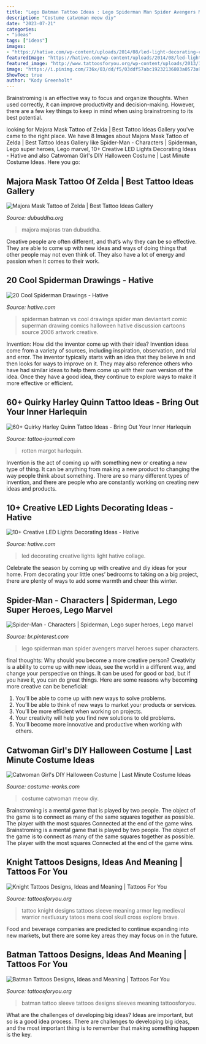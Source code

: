 ```yaml
---
title: "Lego Batman Tattoo Ideas : Lego Spiderman Man Spider Avengers Marvel Heroes Super Characters"
description: "Costume catwoman meow diy"
date: "2023-07-21"
categories:
- "ideas"
tags: ["ideas"]
images:
- "https://hative.com/wp-content/uploads/2014/08/led-light-decorating-collage.jpg"
featuredImage: "https://hative.com/wp-content/uploads/2014/08/led-light-decorating-collage.jpg"
featured_image: "http://www.tattoosforyou.org/wp-content/uploads/2013/10/Batman-Sleeve-Tattoo.jpg"
image: "https://i.pinimg.com/736x/03/dd/f5/03ddf57abc19232136803a0573a9b78f--lego-avengers-lego-marvel.jpg"
ShowToc: true
author: "Kody Greenholt"
---
```



Brainstroming is an effective way to focus and organize thoughts. When used correctly, it can improve productivity and decision-making. However, there are a few key things to keep in mind when using brainstroming to its best potential.

	

		
looking for Majora Mask Tattoo of Zelda | Best Tattoo Ideas Gallery you've came to the right place. We have 8 Images about Majora Mask Tattoo of Zelda | Best Tattoo Ideas Gallery like Spider-Man - Characters | Spiderman, Lego super heroes, Lego marvel, 10+ Creative LED Lights Decorating Ideas - Hative and also Catwoman Girl&#039;s DIY Halloween Costume | Last Minute Costume Ideas. Here you go:
		
    
## Majora Mask Tattoo Of Zelda | Best Tattoo Ideas Gallery

<img loading=lazy src="http://www.dubuddha.org/wp-content/uploads/2018/05/Majora-Mask-Tattoo-of-Zelda-by-Jim-Tran_ll-1.jpg" onerror="this.onerror=null;this.src='https://tse4.mm.bing.net/th?id=OIP.TvqMafvtgghO2TkIglRGrwHaJQ&amp;pid=15.1';" alt="Majora Mask Tattoo of Zelda | Best Tattoo Ideas Gallery">

_Source: dubuddha.org_

>majora majoras tran dubuddha. 

	

Creative people are often different, and that’s why they can be so effective. They are able to come up with new ideas and ways of doing things that other people may not even think of. They also have a lot of energy and passion when it comes to their work.

    
## 20 Cool Spiderman Drawings - Hative

<img loading=lazy src="http://hative.com/wp-content/uploads/2014/07/spiderman-drawings/14-spiderman-drawings.jpg" onerror="this.onerror=null;this.src='https://tse1.mm.bing.net/th?id=OIP.fgFvbL7OX_cLr4h9FnE2zQHaJ_&amp;pid=15.1';" alt="20 Cool Spiderman Drawings - Hative">

_Source: hative.com_

>spiderman batman vs cool drawings spider man deviantart comic superman drawing comics halloween hative discussion cartoons source 2006 artwork creative. 

	

Invention: How did the inventor come up with their idea?
Invention ideas come from a variety of sources, including inspiration, observation, and trial and error. The inventor typically starts with an idea that they believe in and then looks for ways to improve on it. They may also reference others who have had similar ideas to help them come up with their own version of the idea. Once they have a good idea, they continue to explore ways to make it more effective or efficient.

    
## 60+ Quirky Harley Quinn Tattoo Ideas - Bring Out Your Inner Harlequin

<img loading=lazy src="https://tattoo-journal.com/wp-content/uploads/2017/01/Harley-Quinn-Tattoo-51-650x650.jpg" onerror="this.onerror=null;this.src='https://tse2.mm.bing.net/th?id=OIP.00MXc3bAv9Opc0KNM1gBTQHaHa&amp;pid=15.1';" alt="60+ Quirky Harley Quinn Tattoo Ideas - Bring Out Your Inner Harlequin">

_Source: tattoo-journal.com_

>rotten margot harlequin. 

	

Invention is the act of coming up with something new or creating a new type of thing. It can be anything from making a new product to changing the way people think about something. There are so many different types of invention, and there are people who are constantly working on creating new ideas and products.

    
## 10+ Creative LED Lights Decorating Ideas - Hative

<img loading=lazy src="https://hative.com/wp-content/uploads/2014/08/led-light-decorating-collage.jpg" onerror="this.onerror=null;this.src='https://tse1.mm.bing.net/th?id=OIP.erK_98QDsqzbvs4n_FBMUQHaGL&amp;pid=15.1';" alt="10+ Creative LED Lights Decorating Ideas - Hative">

_Source: hative.com_

>led decorating creative lights light hative collage. 

	

Celebrate the season by coming up with creative and diy ideas for your home. From decorating your little ones’ bedrooms to taking on a big project, there are plenty of ways to add some warmth and cheer this winter.

    
## Spider-Man - Characters | Spiderman, Lego Super Heroes, Lego Marvel

<img loading=lazy src="https://i.pinimg.com/736x/03/dd/f5/03ddf57abc19232136803a0573a9b78f--lego-avengers-lego-marvel.jpg" onerror="this.onerror=null;this.src='https://tse4.mm.bing.net/th?id=OIP.I3eNvPzNXQAwhwXG1Eq6hwHaJ4&amp;pid=15.1';" alt="Spider-Man - Characters | Spiderman, Lego super heroes, Lego marvel">

_Source: br.pinterest.com_

>lego spiderman man spider avengers marvel heroes super characters. 

	

final thoughts: Why should you become a more creative person?
Creativity is a ability to come up with new ideas, see the world in a different way, and change your perspective on things. It can be used for good or bad, but if you have it, you can do great things. Here are some reasons why becoming more creative can be beneficial: 
1. You’ll be able to come up with new ways to solve problems. 
2. You’ll be able to think of new ways to market your products or services. 
3. You’ll be more efficient when working on projects. 
4. Your creativity will help you find new solutions to old problems. 
5. You’ll become more innovative and productive when working with others.

    
## Catwoman Girl&#039;s DIY Halloween Costume | Last Minute Costume Ideas

<img loading=lazy src="https://photos.costume-works.com/full/catwoman19.jpg" onerror="this.onerror=null;this.src='https://tse2.mm.bing.net/th?id=OIP.pdwjhHSbkCsZYerJYBKJDwHaKY&amp;pid=15.1';" alt="Catwoman Girl&#039;s DIY Halloween Costume | Last Minute Costume Ideas">

_Source: costume-works.com_

>costume catwoman meow diy. 

	

Brainstroming is a mental game that is played by two people. The object of the game is to connect as many of the same squares together as possible. The player with the most squares Connected at the end of the game wins. Brainstroming is a mental game that is played by two people. The object of the game is to connect as many of the same squares together as possible. The player with the most squares Connected at the end of the game wins.

    
## Knight Tattoos Designs, Ideas And Meaning | Tattoos For You

<img loading=lazy src="https://www.tattoosforyou.org/wp-content/uploads/2016/03/Knight-Tattoo-Designs-for-Men.jpg" onerror="this.onerror=null;this.src='https://tse3.mm.bing.net/th?id=OIP.LogA2UmjCr8eUGMKI4F-4wHaLo&amp;pid=15.1';" alt="Knight Tattoos Designs, Ideas and Meaning | Tattoos For You">

_Source: tattoosforyou.org_

>tattoo knight designs tattoos sleeve meaning armor leg medieval warrior nextluxury tatoos mens cool skull cross explore brave. 

	

Food and beverage companies are predicted to continue expanding into new markets, but there are some key areas they may focus on in the future.

    
## Batman Tattoos Designs, Ideas And Meaning | Tattoos For You

<img loading=lazy src="http://www.tattoosforyou.org/wp-content/uploads/2013/10/Batman-Sleeve-Tattoo.jpg" onerror="this.onerror=null;this.src='https://tse4.mm.bing.net/th?id=OIP.AwbRFW4RFky7oTc-yKFvnQHaJ4&amp;pid=15.1';" alt="Batman Tattoos Designs, Ideas and Meaning | Tattoos For You">

_Source: tattoosforyou.org_

>batman tattoo sleeve tattoos designs sleeves meaning tattoosforyou. 

	

What are the challenges of developing big ideas?
Ideas are important, but so is a good idea process. There are challenges to developing big ideas, and the most important thing is to remember that making something happen is the key.

